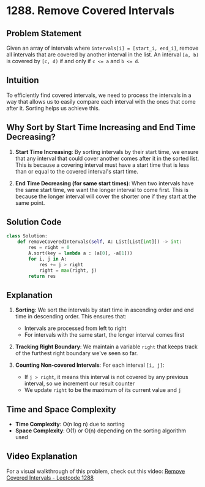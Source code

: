 # 1288. Remove Covered Intervals

## Problem Statement
Given an array of intervals where `intervals[i] = [start_i, end_i]`, remove all intervals that are covered by another interval in the list. An interval `[a, b)` is covered by `[c, d)` if and only if `c <= a` and `b <= d`.

## Intuition
To efficiently find covered intervals, we need to process the intervals in a way that allows us to easily compare each interval with the ones that come after it. Sorting helps us achieve this.

## Why Sort by Start Time Increasing and End Time Decreasing?

1. **Start Time Increasing**: By sorting intervals by their start time, we ensure that any interval that could cover another comes after it in the sorted list. This is because a covering interval must have a start time that is less than or equal to the covered interval's start time.

2. **End Time Decreasing (for same start times)**: When two intervals have the same start time, we want the longer interval to come first. This is because the longer interval will cover the shorter one if they start at the same point.

## Solution Code
```python
class Solution:
    def removeCoveredIntervals(self, A: List[List[int]]) -> int:
        res = right = 0
        A.sort(key = lambda a : (a[0], -a[1]))
        for i, j in A:
            res += j > right
            right = max(right, j)
        return res
```

## Explanation
1. **Sorting**: We sort the intervals by start time in ascending order and end time in descending order. This ensures that:
   - Intervals are processed from left to right
   - For intervals with the same start, the longer interval comes first

2. **Tracking Right Boundary**: We maintain a variable `right` that keeps track of the furthest right boundary we've seen so far.

3. **Counting Non-covered Intervals**: For each interval `[i, j]`:
   - If `j > right`, it means this interval is not covered by any previous interval, so we increment our result counter
   - We update `right` to be the maximum of its current value and `j`


## Time and Space Complexity
- **Time Complexity**: O(n log n) due to sorting
- **Space Complexity**: O(1) or O(n) depending on the sorting algorithm used

## Video Explanation
For a visual walkthrough of this problem, check out this video:
[Remove Covered Intervals - Leetcode 1288](https://www.youtube.com/watch?v=ihf8JjQdta0&list=PLbaIOC0vpjNW6V4ZTd5OpURZ6m0mf0G8n)
